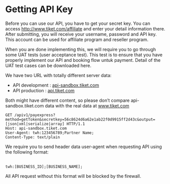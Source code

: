 # Getting API Key

Before you can use our API, you have to get your secret key. You can access http://www.tiket.com/affiliate and enter your detail information there. After submitting, you will receive your username, password and API key. This account can be used for affiliate program and reseller program.

When you are done implementing this, we will require you to go through some UAT tests (user acceptance test). This test is to ensure that you have properly implement our API and booking flow untuk payment. Detail of the UAT test cases can be downloaded here.

We have two URL with totally different server data:

* API development : [api-sandbox.tiket.com](http://api-sandbox.tiket.com)
* API production : [api.tiket.com](https://api.tiket.com)

Both might have different content, so please don’t compare api-sandbox.tiket.com data with the real data at www.tiket.com



```http
GET /apiv1/payexpress?method=getToken&secretkey=56c8624d6a62e1ab22f0d9915ff2d43c&output=[json|xml|serialize|array] HTTP/1.1
Host: api-sandbox.tiket.com
User-Agent: twh:123456789;Partner Name;
Content-Type: text/plain
```
<aside class="notice">
We require you to send header data user-agent when requesting API using the following format:
<br /><br />
<p><code>twh:[BUSINESS_ID];[BUSINESS_NAME];</code></p>

<p>All API request without this format will be blocked by the firewall.</p>
</aside>
